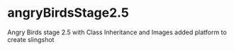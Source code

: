 # angryBirdsStage2.5
Angry Birds stage 2.5 with Class Inheritance and Images
added platform to create slingshot
